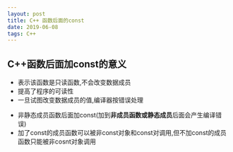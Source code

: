 ```yaml
---
layout: post
title: C++ 函数后面的const
date: 2019-06-08
tags: C++  
---
```


## C++函数后面加const的意义
- 表示该函数是只读函数,不会改变数据成员
- 提高了程序的可读性
- 一旦试图改变数据成员的值,编译器按错误处理

> 
- 非静态成员函数后面加const(加到**非成员函数或静态成员**后面会产生编译错误)
- 加了const的成员函数可以被非const对象和const对调用,但不加const的成员函数只能被非cosnt对象调用